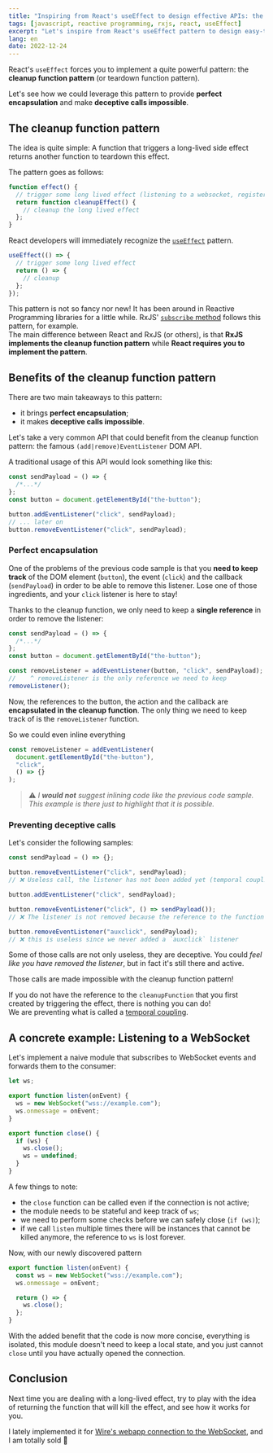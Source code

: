 ```yaml
---
title: "Inspiring from React's useEffect to design effective APIs: the cleanup function pattern"
tags: [javascript, reactive programming, rxjs, react, useEffect]
excerpt: "Let's inspire from React's useEffect pattern to design easy-to-use and encapsulated effectful APIs"
lang: en
date: 2022-12-24
---
```


React's `useEffect` forces you to implement a quite powerful pattern: the **cleanup function pattern** (or teardown function pattern).

Let's see how we could leverage this pattern to provide **perfect encapsulation** and make **deceptive calls impossible**.

## The cleanup function pattern

The idea is quite simple: A function that triggers a long-lived side effect returns another function to teardown this effect.

The pattern goes as follows:

```js
function effect() {
  // trigger some long lived effect (listening to a websocket, registering DOM event listeners...)
  return function cleanupEffect() {
    // cleanup the long lived effect
  };
}
```

React developers will immediately recognize the [`useEffect`](https://reactjs.org/docs/hooks-effect.html#example-using-hooks-1) pattern.

```js
useEffect(() => {
  // trigger some long lived effect
  return () => {
    // cleanup
  };
});
```

This pattern is not so fancy nor new! It has been around in Reactive Programming libraries for a little while. RxJS' [`subscribe` method](https://rxjs.dev/guide/subscription) follows this pattern, for example.  
The main difference between React and RxJS (or others), is that **RxJS implements the cleanup function pattern** while **React requires you to implement the pattern**.

## Benefits of the cleanup function pattern

There are two main takeaways to this pattern:

- it brings **perfect encapsulation**;
- it makes **deceptive calls impossible**.

Let's take a very common API that could benefit from the cleanup function pattern: the famous `(add|remove)EventListener` DOM API.

A traditional usage of this API would look something like this:

```js
const sendPayload = () => {
  /*...*/
};
const button = document.getElementById("the-button");

button.addEventListener("click", sendPayload);
// ... later on
button.removeEventListener("click", sendPayload);
```

### Perfect encapsulation

One of the problems of the previous code sample is that you **need to keep track** of the DOM element (`button`), the event (`click`) and the callback (`sendPayload`) in order to be able to remove this listener. Lose one of those ingredients, and your `click` listener is here to stay!

Thanks to the cleanup function, we only need to keep a **single reference** in order to remove the listener:

```js
const sendPayload = () => {
  /*...*/
};
const button = document.getElementById("the-button");

const removeListener = addEventListener(button, "click", sendPayload);
//    ^ removeListener is the only reference we need to keep
removeListener();
```

Now, the references to the button, the action and the callback are **encapsulated in the cleanup function**. The only thing we need to keep track of is the `removeListener` function.

So we could even inline everything

```js
const removeListener = addEventListener(
  document.getElementById("the-button"),
  "click",
  () => {}
);
```

> ⚠️ _I **would not** suggest inlining code like the previous code sample. This example is there just to highlight that it is possible._

### Preventing deceptive calls

Let's consider the following samples:

```js
const sendPayload = () => {};

button.removeEventListener("click", sendPayload);
// ❌ Useless call, the listener has not been added yet (temporal coupling)

button.addEventListener("click", sendPayload);

button.removeEventListener("click", () => sendPayload());
// ❌ The listener is not removed because the reference to the function has changed

button.removeEventListener("auxclick", sendPayload);
// ❌ this is useless since we never added a `auxclick` listener
```

Some of those calls are not only useless, they are deceptive. You could _feel like you have removed the listener_, but in fact it's still there and active.

Those calls are made impossible with the cleanup function pattern!

If you do not have the reference to the `cleanupFunction` that you first created by triggering the effect, there is nothing you can do!  
We are preventing what is called a [temporal coupling](https://betterprogramming.pub/temporal-coupling-in-code-e74899f7a48f).

## A concrete example: Listening to a WebSocket

Let's implement a naive module that subscribes to WebSocket events and forwards them to the consumer:

```js
let ws;

export function listen(onEvent) {
  ws = new WebSocket("wss://example.com");
  ws.onmessage = onEvent;
}

export function close() {
  if (ws) {
    ws.close();
    ws = undefined;
  }
}
```

A few things to note:

- the `close` function can be called even if the connection is not active;
- the module needs to be stateful and keep track of `ws`;
- we need to perform some checks before we can safely close (`if (ws)`);
- if we call `listen` multiple times there will be instances that cannot be killed anymore, the reference to `ws` is lost forever.

Now, with our newly discovered pattern

```js
export function listen(onEvent) {
  const ws = new WebSocket("wss://example.com");
  ws.onmessage = onEvent;

  return () => {
    ws.close();
  };
}
```

With the added benefit that the code is now more concise, everything is isolated, this module doesn't need to keep a local state, and you just cannot `close` until you have actually opened the connection.

## Conclusion

Next time you are dealing with a long-lived effect, try to play with the idea of returning the function that will kill the effect, and see how it works for you.

I lately implemented it for [Wire's webapp connection to the WebSocket](https://github.com/wireapp/wire-web-packages/blob/eebabf50943170b87f1c8aa6d8cbf4527e9a9238/packages/core/src/Account.ts#L677-L681), and I am totally sold 🚀
